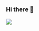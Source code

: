 ### Hi there 👋



<a href="https://velog.io/@tjwldnjs4457" target="_blank"><img src="https://img.shields.io/badge/뱃지레이블-배경색?style=뱃지모양&logo=로고&logoColor=로고색상"/></a>
